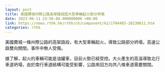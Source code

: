 ```yaml
---
layout: post
title: 美國費城州際公路高架路段因大型車輛起火部分坍塌
date: 2023-06-11 23:56:04.000000000 +08:00
link: https://news.rthk.hk/rthk/ch/component/k2/1704403-20230611.htm
categories: rthk
---
```


美國費城一條州際公路的高架路段，有大型車輛起火，導致公路部分坍塌，高速公路雙向關閉。事件中無人受傷。

據了解，起火的車輛可能是油罐車，目前火勢已經受控。大火產生的高溫導致北行車道坍塌，由於南行車道結構可能受影響，公路來回方向共八條車道需要關閉。
